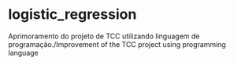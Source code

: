 # logistic_regression
Aprimoramento do projeto de TCC utilizando linguagem de programação./Improvement of the TCC project using programming language
